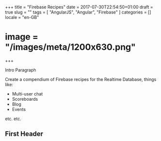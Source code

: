+++
title = "Firebase Recipes"
date = 2017-07-30T22:54:50+01:00
draft = true
slug = ""
tags = [ "AngularJS", "Angular", "Firebase" ]
categories = []
locale = "en-GB"
# image = "/images/meta/1200x630.png"
+++

Intro Paragraph

Create a compendium of Firebase recipes for the Realtime Database, things like:

* Multi-user chat
* Scoreboards
* Blog
* Events

etc. etc.

<!--more-->

## First Header
